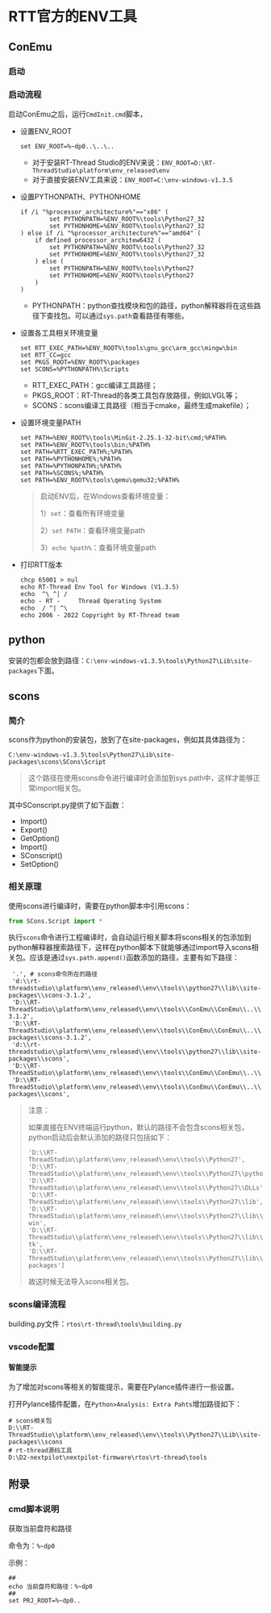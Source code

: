 # RTT官方的ENV工具



## ConEmu

### 启动

### 启动流程

启动ConEmu之后，运行`CmdInit.cmd`脚本，

- 设置ENV_ROOT

  ```shell
  set ENV_ROOT=%~dp0..\..\..
  ```

  - 对于安装RT-Thread Studio的ENV来说：`ENV_ROOT=D:\RT-ThreadStudio\platform\env_released\env`
  - 对于直接安装ENV工具来说：`ENV_ROOT=C:\env-windows-v1.3.5`

- 设置PYTHONPATH、PYTHONHOME

  ```shell
  if /i "%processor_architecture%"=="x86" (
          set PYTHONPATH=%ENV_ROOT%\tools\Python27_32
          set PYTHONHOME=%ENV_ROOT%\tools\Python27_32
  ) else if /i "%processor_architecture%"=="amd64" (
      if defined processor_architew6432 (
          set PYTHONPATH=%ENV_ROOT%\tools\Python27_32
          set PYTHONHOME=%ENV_ROOT%\tools\Python27_32
      ) else (
          set PYTHONPATH=%ENV_ROOT%\tools\Python27
          set PYTHONHOME=%ENV_ROOT%\tools\Python27
      )
  )
  ```

  - PYTHONPATH：python查找模块和包的路径，python解释器将在这些路径下查找包。可以通过`sys.path`查看路径有哪些。

- 设置各工具相关环境变量

  ```shell
  set RTT_EXEC_PATH=%ENV_ROOT%\tools\gnu_gcc\arm_gcc\mingw\bin
  set RTT_CC=gcc
  set PKGS_ROOT=%ENV_ROOT%\packages
  set SCONS=%PYTHONPATH%\Scripts
  ```

  - RTT_EXEC_PATH：gcc编译工具路径；
  - PKGS_ROOT：RT-Thread的各类工具包存放路径，例如LVGL等；
  - SCONS：scons编译工具路径（相当于cmake，最终生成makefile）；

- 设置环境变量PATH

  ```shell
  set PATH=%ENV_ROOT%\tools\MinGit-2.25.1-32-bit\cmd;%PATH%
  set PATH=%ENV_ROOT%\tools\bin;%PATH%
  set PATH=%RTT_EXEC_PATH%;%PATH%
  set PATH=%PYTHONHOME%;%PATH%
  set PATH=%PYTHONPATH%;%PATH%
  set PATH=%SCONS%;%PATH%
  set PATH=%ENV_ROOT%\tools\qemu\qemu32;%PATH%
  ```

  > 启动ENV后，在Windows查看环境变量：
  >
  > 1）`set`：查看所有环境变量
  >
  > 2）`set PATH`：查看环境变量path
  >
  > 3）`echo %path%`：查看环境变量path

- 打印RTT版本

  ```shell
  chcp 65001 > nul
  echo RT-Thread Env Tool for Windows (V1.3.5)
  echo  ^\ ^| /
  echo - RT -     Thread Operating System
  echo  / ^| ^\
  echo 2006 - 2022 Copyright by RT-Thread team
  ```

  

## python

安装的包都会放到路径：`C:\env-windows-v1.3.5\tools\Python27\Lib\site-packages`下面。



## scons

### 简介

scons作为python的安装包，放到了在site-packages，例如其具体路径为：

`C:\env-windows-v1.3.5\tools\Python27\Lib\site-packages\scons\SCons\Script`

> 这个路径在使用scons命令进行编译时会添加到sys.path中，这样才能够正常import相关包。

其中SConscript.py提供了如下函数：

- Import()
- Export()
- GetOption()
- Import()
- SConscript()
- SetOption()

### 相关原理

使用scons进行编译时，需要在python脚本中引用scons：

```python
from SCons.Script import *
```



执行`scons`命令进行工程编译时，会自动运行相关脚本将scons相关的包添加到python解释器搜索路径下，这样在python脚本下就能够通过import导入scons相关包。应该是通过`sys.path.append()`函数添加的路径，主要有如下路径：

```shell
 '.', # scons命令所在的路径
 'd:\\rt-threadstudio\\platform\\env_released\\env\\tools\\python27\\lib\\site-packages\\scons-3.1.2',
 'D:\\RT-ThreadStudio\\platform\\env_released\\env\\tools\\ConEmu\\ConEmu\\..\\..\\..\\tools\\Python27\\scons-3.1.2',
 'D:\\RT-ThreadStudio\\platform\\env_released\\env\\tools\\ConEmu\\ConEmu\\..\\..\\..\\tools\\Python27\\Lib\\site-packages\\scons-3.1.2',
 'd:\\rt-threadstudio\\platform\\env_released\\env\\tools\\python27\\lib\\site-packages\\scons',
 'D:\\RT-ThreadStudio\\platform\\env_released\\env\\tools\\ConEmu\\ConEmu\\..\\..\\..\\tools\\Python27\\scons',
 'D:\\RT-ThreadStudio\\platform\\env_released\\env\\tools\\ConEmu\\ConEmu\\..\\..\\..\\tools\\Python27\\Lib\\site-packages\\scons',
```

> 注意：
>
> 如果直接在ENV终端运行python，默认的路径不会包含scons相关包，python启动后会默认添加的路径只包括如下：
>
> ```shell
> 'D:\\RT-ThreadStudio\\platform\\env_released\\env\\tools\\Python27',
> 'D:\\RT-ThreadStudio\\platform\\env_released\\env\\tools\\Python27\\python27.zip',
> 'D:\\RT-ThreadStudio\\platform\\env_released\\env\\tools\\Python27\\DLLs',
> 'D:\\RT-ThreadStudio\\platform\\env_released\\env\\tools\\Python27\\lib',
> 'D:\\RT-ThreadStudio\\platform\\env_released\\env\\tools\\Python27\\lib\\plat-win',
> 'D:\\RT-ThreadStudio\\platform\\env_released\\env\\tools\\Python27\\lib\\lib-tk',
> 'D:\\RT-ThreadStudio\\platform\\env_released\\env\\tools\\Python27\\lib\\site-packages']
> ```
>
> 故这时候无法导入scons相关包。



### scons编译流程

building.py文件：`rtos\rt-thread\tools\building.py`



### vscode配置

#### 智能提示

为了增加对scons等相关的智能提示，需要在Pylance插件进行一些设置。

打开Pylance插件配置，在`Python>Analysis: Extra Pahts`增加路径如下：

```shell
# scons相关包
D:\\RT-ThreadStudio\\platform\\env_released\\env\\tools\\Python27\\Lib\\site-packages\\scons
# rt-thread源码工具
D:\D2-nextpilot\nextpilot-firmware\rtos\rt-thread\tools
```



## 附录

### cmd脚本说明

获取当前盘符和路径

命令为：`%~dp0`

示例：

```shell
##
echo 当前盘符和路径：%~dp0
##
set PRJ_ROOT=%~dp0..
```